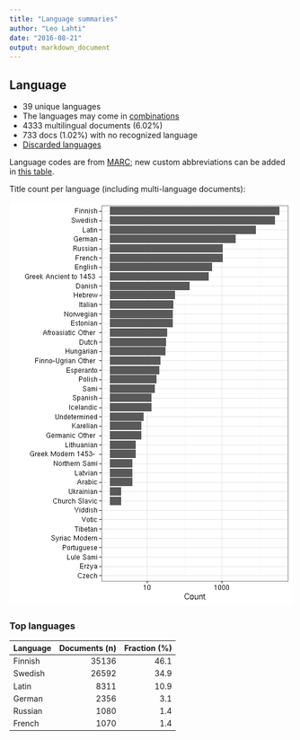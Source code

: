 ```yaml
---
title: "Language summaries"
author: "Leo Lahti"
date: "2016-08-21"
output: markdown_document
---
```


## Language

 * 39 unique languages
 * The languages may come in [combinations](output.tables/language_conversions.csv)
 * 4333 multilingual documents (6.02%)  
 * 733 docs (1.02%) with no recognized language 
 * [Discarded languages](output.tables/language_discarded.csv)

Language codes are from [MARC](http://www.loc.gov/marc/languages/language_code.html); new custom abbreviations can be added in [this table](https://github.com/rOpenGov/bibliographica/blob/master/inst/extdata/language_abbreviations.csv).

Title count per language (including multi-language documents):

![plot of chunk summarylang](figure/summarylang-1.png)


### Top languages


|Language | Documents (n)| Fraction (%)|
|:--------|-------------:|------------:|
|Finnish  |         35136|         46.1|
|Swedish  |         26592|         34.9|
|Latin    |          8311|         10.9|
|German   |          2356|          3.1|
|Russian  |          1080|          1.4|
|French   |          1070|          1.4|


